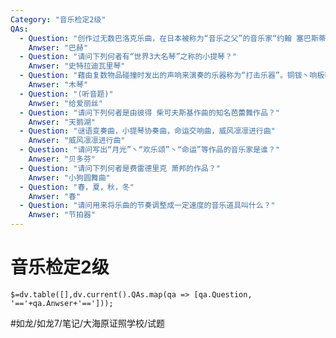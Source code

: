 ```yaml
---
Category: "音乐检定2级"
QAs:
  - Question: "创作过无数巴洛克乐曲，在日本被称为“音乐之父”的音乐家“约翰 塞巴斯蒂安 _”。请问底线处应填入什么名字?"
    Anwser: "巴赫"
  - Question: "请问下列何者有“世界3大名琴”之称的小提琴？"
    Anwser: "史特拉迪瓦里琴"
  - Question: "藉由复数物品碰撞时发出的声响来演奏的乐器称为“打击乐器”。铜钹丶响板等也被列为打击乐器。请问下列何者是打击乐器？"
    Anwser: "木琴"
  - Question: "(听音题)"
    Anwser: "给爱丽丝"
  - Question: "请问下列何者是由彼得 柴可夫斯基作曲的知名芭蕾舞作品？"
    Anwser: "天鹅湖"
  - Question: "谜语变奏曲，小提琴协奏曲，命运交响曲，威风凛凛进行曲"
    Anwser: "威风凛凛进行曲"
  - Question: "请问写出“月光”丶“欢乐颂”丶“命运”等作品的音乐家是谁？"
    Anwser: "贝多芬"
  - Question: "请问下列何者是费雷德里克 萧邦的作品？"
    Anwser: "小狗圆舞曲"
  - Question: "春，夏，秋，冬"
    Anwser: "春"
  - Question: "请问用来将乐曲的节奏调整成一定速度的音乐道具叫什么？"
    Anwser: "节拍器"
---
```

# 音乐检定2级
`$=dv.table([],dv.current().QAs.map(qa => [qa.Question, '=='+qa.Anwser+'==']));`

#如龙/如龙7/笔记/大海原证照学校/试题